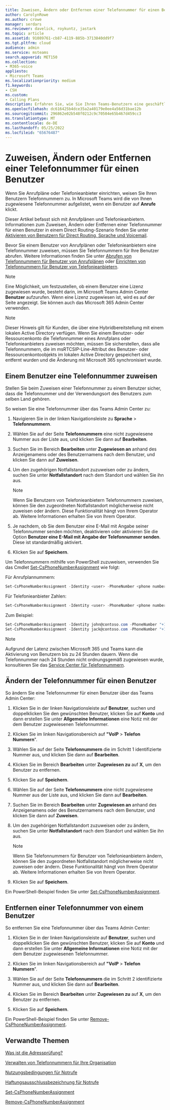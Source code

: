```yaml
---
title: Zuweisen, Ändern oder Entfernen einer Telefonnummer für einen Benutzer
author: CarolynRowe
ms.author: crowe
manager: serdars
ms.reviewer: davelick, roykuntz, jastark
ms.topic: article
ms.assetid: 91089761-cb87-4119-885b-3713840dd9f7
ms.tgt.pltfrm: cloud
audience: admin
ms.service: msteams
search.appverid: MET150
ms.collection:
- M365-voice
appliesto:
- Microsoft Teams
ms.localizationpriority: medium
f1.keywords:
- CSH
ms.custom:
- Calling Plans
description: Erfahren Sie, wie Sie Ihren Teams-Benutzern eine geschäftliche Telefonnummer zuweisen oder diese ändern oder entfernen können, damit Unternehmen und Kunden von außerhalb anrufen können.
ms.openlocfilehash: dc616425b4dce35a2a40179e0ee4a56d31bae12b
ms.sourcegitcommit: 296862e02b548f0212c9c70504e65b467d459cc3
ms.translationtype: MT
ms.contentlocale: de-DE
ms.lasthandoff: 05/25/2022
ms.locfileid: "65676487"
---
```

# <a name="assign-change-or-remove-a-phone-number-for-a-user"></a>Zuweisen, Ändern oder Entfernen einer Telefonnummer für einen Benutzer

Wenn Sie Anrufpläne oder Telefonieanbieter einrichten, weisen Sie Ihren Benutzern Telefonnummern zu. In Microsoft Teams wird die von Ihnen zugewiesene Telefonnummer aufgelistet, wenn ein Benutzer auf **Anrufe** klickt.

Dieser Artikel befasst sich mit Anrufplänen und Telefonieanbietern. Informationen zum Zuweisen, Ändern oder Entfernen einer Telefonnummer für einen Benutzer in einem Direct Routing-Szenario finden Sie unter [Aktivieren von Benutzern für Direct Routing, Sprache und Voicemail](./direct-routing-enable-users.md).

Bevor Sie einem Benutzer von Anrufplänen oder Telefonieanbietern eine Telefonnummer zuweisen, müssen Sie Telefonnummern für Ihre Benutzer abrufen. Weitere Informationen finden Sie unter [Abrufen von Telefonnummern für Benutzer von Anrufplänen](getting-phone-numbers-for-your-users.md) oder [Einrichten von Telefonnummern für Benutzer von Telefonieanbietern](operator-connect-configure.md#set-up-phone-numbers).

> [!NOTE]
> Eine Möglichkeit, um festzustellen, ob einem Benutzer eine Lizenz zugewiesen wurde, besteht darin, im Microsoft Teams Admin Center **Benutzer** aufzurufen. Wenn eine Lizenz zugewiesen ist, wird es auf der Seite angezeigt.  Sie können auch das Microsoft 365 Admin Center verwenden.

> [!NOTE]
> Dieser Hinweis gilt für Kunden, die über eine Hybridbereitstellung mit einem lokalen Active Directory verfügen. Wenn Sie einem Benutzer- oder Ressourcenkonto die Telefonnummer eines Anrufplans oder Telefonieanbieters zuweisen möchten, müssen Sie sicherstellen, dass alle Telefonnummern, die im msRTCSIP-Line-Attribut des Benutzer- oder Ressourcenkontoobjekts im lokalen Active Directory gespeichert sind, entfernt wurden und die Änderung mit Microsoft 365 synchronisiert wurde.

## <a name="assign-a-phone-number-to-a-user"></a>Einem Benutzer eine Telefonnummer zuweisen

Stellen Sie beim Zuweisen einer Telefonnummer zu einem Benutzer sicher, dass die Telefonnummer und der Verwendungsort des Benutzers zum selben Land gehören.

So weisen Sie eine Telefonnummer über das Teams Admin Center zu:

1. Navigieren Sie in der linken Navigationsleiste zu **Sprache** > **Telefonnummern**.

2. Wählen Sie auf der Seite **Telefonnummern** eine nicht zugewiesene Nummer aus der Liste aus, und klicken Sie dann auf **Bearbeiten**.

3. Suchen Sie im Bereich **Bearbeiten** unter **Zugewiesen an** anhand des Anzeigenamens oder des Benutzernamens nach dem Benutzer, und klicken Sie dann auf **Zuweisen**.

4. Um den zugehörigen Notfallstandort zuzuweisen oder zu ändern, suchen Sie unter **Notfallstandort** nach dem Standort und wählen Sie ihn aus.

   > [!NOTE]
   > Wenn Sie Benutzern von Telefonieanbietern Telefonnummern zuweisen, können Sie den zugeordneten Notfallstandort möglicherweise nicht zuweisen oder ändern. Diese Funktionalität hängt von Ihrem Operator ab. Weitere Informationen erhalten Sie von Ihrem Operator.

5. Je nachdem, ob Sie dem Benutzer eine E-Mail mit Angabe seiner Telefonnummer senden möchten, deaktivieren oder aktivieren Sie die Option **Benutzer eine E-Mail mit Angabe der Telefonnummer senden**. Diese ist standardmäßig aktiviert.
6. Klicken Sie auf **Speichern**.

Um Telefonnummern mithilfe von PowerShell zuzuweisen, verwenden Sie das Cmdlet [Set-CsPhoneNumberAssignment](/powershell/module/teams/set-csphonenumberassignment) wie folgt:

Für Anrufplannummern:

```PowerShell
Set-CsPhoneNumberAssignment -Identity <user> -PhoneNumber <phone number> -PhoneNumberType CallingPlan
```

Für Telefonieanbieter Zahlen:

```PowerShell
Set-CsPhoneNumberAssignment -Identity <user> -PhoneNumber <phone number> -PhoneNumberType OperatorConnect
```

Zum Beispiel: 

```PowerShell
Set-CsPhoneNumberAssignment -Identity john@contoso.com -PhoneNumber "+14255550101" -PhoneNumberType CallingPlan
Set-CsPhoneNumberAssignment -Identity jack@contoso.com -PhoneNumber "+14255550102" -PhoneNumberType OperatorConnect
```

> [!NOTE]
> Aufgrund der Latenz zwischen Microsoft 365 und Teams kann die Aktivierung von Benutzern bis zu 24 Stunden dauern. Wenn die Telefonnummer nach 24 Stunden nicht ordnungsgemäß zugewiesen wurde, konsultieren Sie das [Service Center für Telefonnummern](https://pstnsd.powerappsportals.com/).

## <a name="change-a-phone-number-for-a-user"></a>Ändern der Telefonnummer für einen Benutzer

So ändern Sie eine Telefonnummer für einen Benutzer über das Teams Admin Center:

1. Klicken Sie in der linken Navigationsleiste auf **Benutzer**, suchen und doppelklicken Sie den gewünschten Benutzer, klicken Sie auf **Konto** und dann erstellen Sie unter **Allgemeine Informationen** eine Notiz mit der dem Benutzer zugewiesenen Telefonnummer.

2. Klicken Sie im linken Navigationsbereich auf **"VoIP** \> **Telefon Nummern**".

3. Wählen Sie auf der Seite **Telefonnummern** die im Schritt 1 identifizierte Nummer aus, und klicken Sie dann auf **Bearbeiten**.

4. Klicken Sie im Bereich **Bearbeiten** unter **Zugewiesen zu** auf **X**, um den Benutzer zu entfernen.

5. Klicken Sie auf **Speichern**.

6. Wählen Sie auf der Seite **Telefonnummern** eine nicht zugewiesene Nummer aus der Liste aus, und klicken Sie dann auf **Bearbeiten**.

7. Suchen Sie im Bereich **Bearbeiten** unter **Zugewiesen an** anhand des Anzeigenamens oder des Benutzernamens nach dem Benutzer, und klicken Sie dann auf **Zuweisen**.

8. Um den zugehörigen Notfallstandort zuzuweisen oder zu ändern, suchen Sie unter **Notfallstandort** nach dem Standort und wählen Sie ihn aus.

      > [!NOTE]
      > Wenn Sie Telefonnummern für Benutzer von Telefonieanbietern ändern, können Sie den zugeordneten Notfallstandort möglicherweise nicht zuweisen oder ändern. Diese Funktionalität hängt von Ihrem Operator ab. Weitere Informationen erhalten Sie von Ihrem Operator.

9. Klicken Sie auf **Speichern**.

Ein PowerShell-Beispiel finden Sie unter [Set-CsPhoneNumberAssignment](/powershell/module/teams/set-csphonenumberassignment).

## <a name="remove-a-phone-number-from-a-user"></a>Entfernen einer Telefonnummer von einem Benutzer

So entfernen Sie eine Telefonnummer über das Teams Admin Center:

1. Klicken Sie in der linken Navigationsleiste auf **Benutzer**, suchen und doppelklicken Sie den gewünschten Benutzer, klicken Sie auf **Konto** und dann erstellen Sie unter **Allgemeine Informationen** eine Notiz mit der dem Benutzer zugewiesenen Telefonnummer.

2. Klicken Sie im linken Navigationsbereich auf **"VoIP** \> **Telefon Nummern**".

3. Wählen Sie auf der Seite **Telefonnummern** die im Schritt 2 identifizierte Nummer aus, und klicken Sie dann auf **Bearbeiten**.

4. Klicken Sie im Bereich **Bearbeiten** unter **Zugewiesen zu** auf **X**, um den Benutzer zu entfernen.

5. Klicken Sie auf **Speichern**.

Ein PowerShell-Beispiel finden Sie unter [Remove-CsPhoneNumberAssignment](/powershell/module/teams/remove-csphonenumberassignment).

## <a name="related-topics"></a>Verwandte Themen

[Was ist die Adressprüfung?](/skypeforbusiness/what-are-calling-plans-in-office-365/what-is-address-validation)

[Verwalten von Telefonnummern für Ihre Organisation](/microsoftteams/manage-phone-numbers-for-your-organization)

[Nutzungsbedingungen für Notrufe](./emergency-calling-terms-and-conditions.md)

[Haftungsausschlussbezeichnung für Notrufe](https://github.com/MicrosoftDocs/OfficeDocs-SkypeForBusiness/blob/live/Teams/downloads/emergency-calling/emergency-calling-label-(en-us)-(v.1.0).zip?raw=true)

[Set-CsPhoneNumberAssignment](/powershell/module/teams/set-csphonenumberassignment)

[Remove-CsPhoneNumberAssignment](/powershell/module/teams/remove-csphonenumberassignment)
